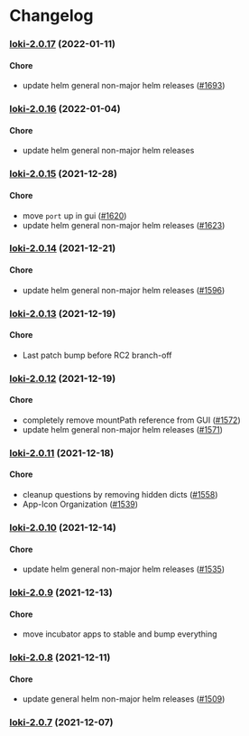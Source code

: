 # Changelog<br>


<a name="loki-2.0.17"></a>
### [loki-2.0.17](https://github.com/truecharts/apps/compare/loki-2.0.16...loki-2.0.17) (2022-01-11)

#### Chore

* update helm general non-major helm releases ([#1693](https://github.com/truecharts/apps/issues/1693))



<a name="loki-2.0.16"></a>
### [loki-2.0.16](https://github.com/truecharts/apps/compare/loki-2.0.15...loki-2.0.16) (2022-01-04)

#### Chore

* update helm general non-major helm releases



<a name="loki-2.0.15"></a>
### [loki-2.0.15](https://github.com/truecharts/apps/compare/loki-2.0.14...loki-2.0.15) (2021-12-28)

#### Chore

* move `port` up in gui ([#1620](https://github.com/truecharts/apps/issues/1620))
* update helm general non-major helm releases ([#1623](https://github.com/truecharts/apps/issues/1623))



<a name="loki-2.0.14"></a>
### [loki-2.0.14](https://github.com/truecharts/apps/compare/loki-2.0.13...loki-2.0.14) (2021-12-21)

#### Chore

* update helm general non-major helm releases ([#1596](https://github.com/truecharts/apps/issues/1596))



<a name="loki-2.0.13"></a>
### [loki-2.0.13](https://github.com/truecharts/apps/compare/loki-2.0.12...loki-2.0.13) (2021-12-19)

#### Chore

* Last patch bump before RC2 branch-off



<a name="loki-2.0.12"></a>
### [loki-2.0.12](https://github.com/truecharts/apps/compare/loki-2.0.11...loki-2.0.12) (2021-12-19)

#### Chore

* completely remove mountPath reference from GUI ([#1572](https://github.com/truecharts/apps/issues/1572))
* update helm general non-major helm releases ([#1571](https://github.com/truecharts/apps/issues/1571))



<a name="loki-2.0.11"></a>
### [loki-2.0.11](https://github.com/truecharts/apps/compare/loki-2.0.10...loki-2.0.11) (2021-12-18)

#### Chore

* cleanup questions by removing hidden dicts ([#1558](https://github.com/truecharts/apps/issues/1558))
* App-Icon Organization ([#1539](https://github.com/truecharts/apps/issues/1539))



<a name="loki-2.0.10"></a>
### [loki-2.0.10](https://github.com/truecharts/apps/compare/loki-2.0.9...loki-2.0.10) (2021-12-14)

#### Chore

* update helm general non-major helm releases ([#1535](https://github.com/truecharts/apps/issues/1535))



<a name="loki-2.0.9"></a>
### [loki-2.0.9](https://github.com/truecharts/apps/compare/loki-2.0.8...loki-2.0.9) (2021-12-13)

#### Chore

* move incubator apps to stable and bump everything



<a name="loki-2.0.8"></a>
### [loki-2.0.8](https://github.com/truecharts/apps/compare/loki-2.0.7...loki-2.0.8) (2021-12-11)

#### Chore

* update general helm non-major helm releases ([#1509](https://github.com/truecharts/apps/issues/1509))



<a name="loki-2.0.7"></a>
### [loki-2.0.7](https://github.com/truecharts/apps/compare/loki-2.0.6...loki-2.0.7) (2021-12-07)

